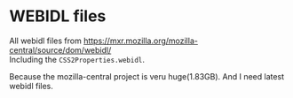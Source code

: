 WEBIDL files
============

All webidl files from https://mxr.mozilla.org/mozilla-central/source/dom/webidl/  
Including the `CSS2Properties.webidl`.

Because the mozilla-central project is veru huge(1.83GB).
And I need latest webidl files.


